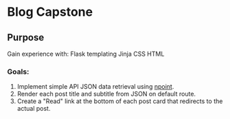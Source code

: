 # Blog Capstone

## Purpose
Gain experience with:
Flask templating
Jinja
CSS
HTML

### Goals:
1. Implement simple API JSON data retrieval using [npoint](npoint.io).
2. Render each post title and subtitle from JSON on default route.
3. Create a "Read" link at the bottom of each post card that redirects to the actual post.
